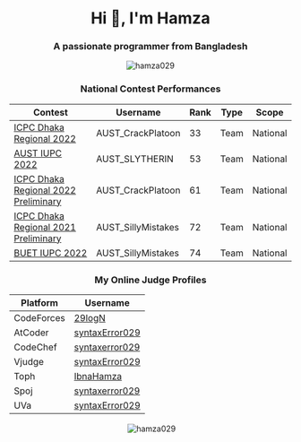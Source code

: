 <h1 align="center">Hi 👋, I'm Hamza</h1>
<h3 align="center">A passionate programmer from Bangladesh</h3>

<p align="center"> <img src="https://komarev.com/ghpvc/?username=hamza029&label=Profile%20views&color=0e75b6&style=flat" alt="hamza029" /> </p>

<div align="center">
  <h3>National Contest Performances</h3>

| Contest | Username | Rank | Type | Scope
| -- | -------- | ----------- | ---- | ---- |
| [ICPC Dhaka Regional 2022](https://algo.codemarshal.org/contests/dhaka-22/standings) | AUST_CrackPlatoon | 33 | Team | National |
| [AUST IUPC 2022](https://algo.codemarshal.org/contests/aust-2022/standings) | AUST_SLYTHERIN | 53 | Team | National |
| [ICPC Dhaka Regional 2022 Preliminary](https://algo.codemarshal.org/contests/icpc-dhaka-22-preli/standings) | AUST_CrackPlatoon | 61 | Team | National |
| [ICPC Dhaka Regional 2021 Preliminary](https://algo.codemarshal.org/contests/icpc-dhaka-21-preli/standings) | AUST_SillyMistakes | 72 | Team | National |
| [BUET IUPC 2022](https://toph.co/c/buet-inter-university-2022/standings) | AUST_SillyMistakes | 74 | Team | National |
</div>


<div align="center">
<h3>My Online Judge Profiles</h3>

| Platform | Username
| -- | -------- |
| CodeForces | [29logN](https://codeforces.com/profile/29logN) |
| AtCoder | [syntaxError029](https://atcoder.jp/users/syntaxError029) |
| CodeChef | [syntaxerror029](https://www.codechef.com/users/syntaxerror029) |
| Vjudge | [syntaxError029](https://vjudge.net/user/syntaxError029) |
| Toph | [IbnaHamza](https://toph.co/u/IbnaHamza) |
| Spoj | [syntaxerror029](https://www.spoj.com/users/syntaxerror029/) |
| UVa | [syntaxError029](https://uhunt.onlinejudge.org/id/1191146) |
</div>


<p align="center">&nbsp;<img align="center" src="https://github-readme-stats.vercel.app/api?username=hamza029&show_icons=true&locale=en" alt="hamza029" /></p>

